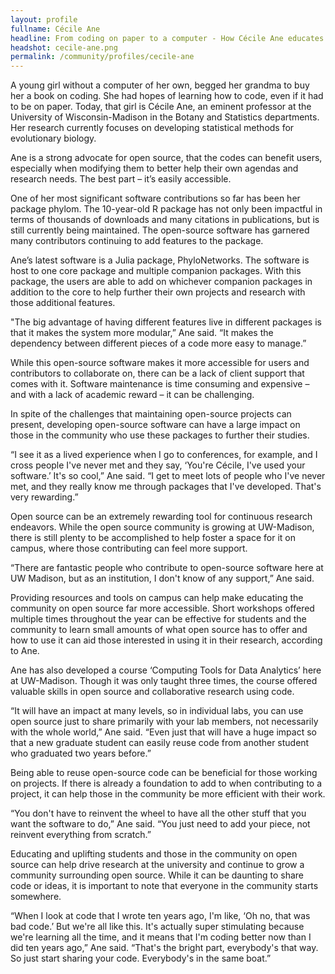 ```yaml
---
layout: profile
fullname: Cécile Ane
headline: From coding on paper to a computer - How Cécile Ane educates the community in open source 
headshot: cecile-ane.png
permalink: /community/profiles/cecile-ane
--- 
```


A young girl without a computer of her own, begged her grandma to buy her a book on coding. She had hopes of learning how to code, even if it had to be on paper. Today, that girl is Cécile Ane, an eminent professor at the University of Wisconsin-Madison in the Botany and Statistics departments. Her research currently focuses on developing statistical methods for evolutionary biology.

Ane is a strong advocate for open source, that the codes can benefit users, especially when modifying them to better help their own agendas and research needs. The best part – it’s easily accessible.

One of her most significant software contributions so far has been her package phylom. The 10-year-old R package has not only been impactful in terms of thousands of downloads and many citations in publications, but is still currently being maintained. The open-source software has garnered many contributors continuing to add features to the package.

Ane’s latest software is a Julia package, PhyloNetworks. The software is host to one core package and multiple companion packages. With this package, the users are able to add on whichever companion packages in addition to the core to help further their own projects and research with those additional features.

"The big advantage of having different features live in different packages is that it makes the system more modular,” Ane said. “It makes the dependency between different pieces of a code more easy to manage.”

While this open-source software makes it more accessible for users and contributors to collaborate on, there can be a lack of client support that comes with it. Software maintenance is time consuming and expensive – and with a lack of academic reward – it can be challenging.

In spite of the challenges that maintaining open-source projects can present, developing open-source software can have a large impact on those in the community who use these packages to further their studies.

“I see it as a lived experience when I go to conferences, for example, and I cross people I've never met and they say, ‘You're Cécile, I've used your software.’ It's so cool,” Ane said. “I get to meet lots of people who I've never met, and they really know me through packages that I've developed. That's very rewarding.” 

Open source can be an extremely rewarding tool for continuous research endeavors. While the open source community is growing at UW-Madison, there is still plenty to be accomplished to help foster a space for it on campus, where those contributing can feel more support.

“There are fantastic people who contribute to open-source software here at UW Madison, but as an institution, I don't know of any support,” Ane said.

Providing resources and tools on campus can help make educating the community on open source far more accessible. Short workshops offered multiple times throughout the year can be effective for students and the community to learn small amounts of what open source has to offer and how to use it can aid those interested in  using it in their research, according to Ane. 

Ane has also developed a course ‘Computing Tools for Data Analytics’ here at UW-Madison. Though it was only taught three times, the course offered valuable skills in open source and collaborative research using code.

“It will have an impact at many levels, so in individual labs, you can use open source just to share primarily with your lab members, not necessarily with the whole world,” Ane said. “Even just that will have a huge impact so that a new graduate student can easily reuse code from another student who graduated two years before.” 

Being able to reuse open-source code can be beneficial for those working on projects. If there is already a foundation to add to when contributing to a project, it can help those in the community be more efficient with their work.

“You don't have to reinvent the wheel to have all the other stuff that you want the software to do,” Ane said. “You just need to add your piece, not reinvent everything from scratch.”

Educating and uplifting students and those in the community on open source can help drive research at the university and continue to grow a community surrounding open source. While it can be daunting to share code or ideas, it is important to note that everyone in the community starts somewhere. 

“When I look at code that I wrote ten years ago, I'm like, ‘Oh no, that was bad code.’ But we're all like this. It's actually super stimulating because we're learning all the time, and it means that I'm coding better now than I did ten years ago,” Ane said. “That's the bright part, everybody's that way. So just start sharing your code. Everybody's in the same boat.” 